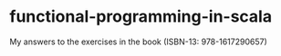 # functional-programming-in-scala
My answers to the exercises in the book (ISBN-13: 978-1617290657)
